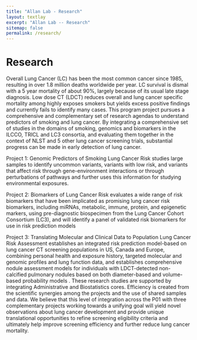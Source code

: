 ```yaml
---
title: "Allan Lab - Research"
layout: textlay
excerpt: "Allan Lab -- Research"
sitemap: false
permalink: /research/
---
```


# Research

Overall Lung Cancer (LC) has been the most common cancer since 1985, resulting in over 1.8 million deaths worldwide per year. LC survival is dismal with a 5 year mortality of about 90%, largely because of its usual late stage diagnosis. Low dose CT (LDCT) reduces overall and lung cancer specific mortality among highly exposes smokers but yields excess positive findings and currently fails to identify many cases. This program project pursues a comprehensive and complementary set of research agendas to understand predictors of smoking and lung cancer. By integrating a comprehensive set of studies in the domains of smoking, genomics and biomarkers in the ILCCO, TRICL and LC3 consortia, and evaluating them together in the context of NLST and 5 other lung cancer screening trials, substantial progress can be made in early detection of lung cancer. 

Project 1: Genomic Predictors of Smoking Lung Cancer Risk studies large samples to identify uncommon variants, variants with low risk, and variants that affect risk through gene-environment interactions or through perturbations of pathways and further uses this information for studying environmental exposures. 

Project 2: Biomarkers of Lung Cancer Risk evaluates a wide range of risk biomarkers that have been implicated as promising lung cancer risk biomarkers, including miRNAs, metabolic, immune, protein, and epigenetic markers, using pre-diagnostic biospecimen from the Lung Cancer Cohort Consortium (LC3), and will identify a panel of validated risk biomarkers for use in risk prediction models 

Project 3: Translating Molecular and Clinical Data to Population Lung Cancer Risk Assessment establishes an integrated risk prediction model-based on lung cancer CT screening populations in US, Canada and Europe, combining personal health and exposure history, targeted molecular and genomic profiles and lung function data, and establishes comprehensive nodule assessment models for individuals with LDCT-detected non-calcified pulmonary nodules based on both diameter-based and volume-based probability models . These research studies are supported by integrating Administrative and Biostatistics cores. Efficiency is created from the scientific synergies among the projects and the use of shared samples and data. We believe that this level of integration across the P01 with three complementary projects working towards a unifying goal will yield novel observations about lung cancer development and provide unique translational opportunities to refine screening eligibility criteria and ultimately help improve screening efficiency and further reduce lung cancer mortality.

